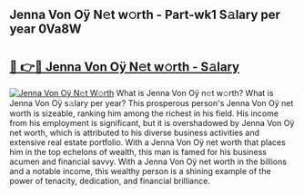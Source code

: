 ## Jenna Von Oÿ N𝚎t w𝚘rth - Part-wk1 S𝚊lary per year 0Va8W

# <h2><a href="http://gc0t69.nevu.top/?p=Jenna+Von+O%c3%bf">🔗 👉🔴 Jenna Von Oÿ N𝚎t w𝚘rth - S𝚊lary</a></h2>

[![Jenna Von Oÿ N𝚎t W𝚘rth](https://i.imgur.com/Oavwk0R.jpeg)](http://gc0t69.nevu.top/?p=Jenna+Von+O%c3%bf)
What is Jenna Von Oÿ n𝚎t w𝚘rth? What is Jenna Von Oÿ s𝚊lary per year?
This prosperous person's Jenna Von Oÿ net worth is sizeable, ranking him among the richest in his field. His income from his employment is significant, but it is overshadowed by Jenna Von Oÿ net worth, which is attributed to his diverse business activities and extensive real estate portfolio. With a Jenna Von Oÿ net worth that places him in the top echelons of wealth, this man is famed for his business acumen and financial savvy. With a Jenna Von Oÿ net worth in the billions and a notable income, this wealthy person is a shining example of the power of tenacity, dedication, and financial brilliance.
